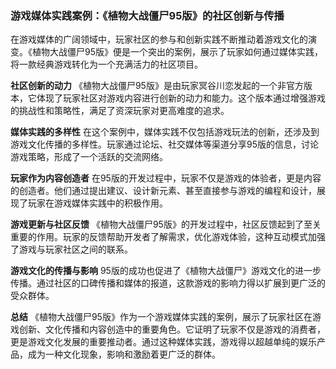 ### 游戏媒体实践案例：《植物大战僵尸95版》的社区创新与传播

在游戏媒体的广阔领域中，玩家社区的参与和创新实践不断推动着游戏文化的演变。《植物大战僵尸95版》便是一个突出的案例，展示了玩家如何通过媒体实践，将一款经典游戏转化为一个充满活力的社区项目。

**社区创新的动力**
《植物大战僵尸95版》是由玩家冥谷川恋发起的一个非官方版本，它体现了玩家社区对游戏内容进行创新的动力和能力。这个版本通过增强游戏的挑战性和策略性，满足了资深玩家对更高难度的追求。

**媒体实践的多样性**
在这个案例中，媒体实践不仅包括游戏玩法的创新，还涉及到游戏文化传播的多样性。玩家通过论坛、社交媒体等渠道分享95版的信息，讨论游戏策略，形成了一个活跃的交流网络。

**玩家作为内容创造者**
在95版的开发过程中，玩家不仅是游戏的体验者，更是内容的创造者。他们通过提出建议、设计新元素、甚至直接参与游戏的编程和设计，展现了玩家在游戏媒体实践中的积极作用。

**游戏更新与社区反馈**
《植物大战僵尸95版》的开发过程中，社区反馈起到了至关重要的作用。玩家的反馈帮助开发者了解需求，优化游戏体验，这种互动模式加强了游戏与玩家社区之间的联系。

**游戏文化的传播与影响**
95版的成功也促进了《植物大战僵尸》游戏文化的进一步传播。通过社区的口碑传播和媒体的报道，这款游戏的影响力得以扩展到更广泛的受众群体。

**总结**
《植物大战僵尸95版》作为一个游戏媒体实践的案例，展示了玩家社区在游戏创新、文化传播和内容创造中的重要角色。它证明了玩家不仅是游戏的消费者，更是游戏文化发展的重要推动者。通过这种媒体实践，游戏得以超越单纯的娱乐产品，成为一种文化现象，影响和激励着更广泛的群体。